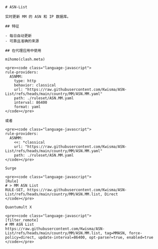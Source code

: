 
    # ASN-List
    
    实时更新 MM 的 ASN 和 IP 数据库。
    
    ## 特征
    
    - 每日自动更新
    - 可靠且准确的来源
    
    ## 在代理应用中使用
    
    mihomo(clash.meta)
   
    <pre><code class="language-javascript">
    rule-providers:
      ASNMM:
        type: http
        behavior: classical
        url: "https://raw.githubusercontent.com/Kwisma/ASN-List/refs/heads/main/country/MM/ASN.MM.yaml"
        path: ./ruleset/ASN.MM.yaml
        interval: 86400
        format: yaml
    </code></pre>

    或者

    <pre><code class="language-javascript">
    rule-providers:
      ASNMM:
        <<: *classical
        url: "https://raw.githubusercontent.com/Kwisma/ASN-List/refs/heads/main/country/MM/ASN.MM.yaml"
        path: ./ruleset/ASN.MM.yaml
    </code></pre>
    
    Surge
    
    <pre><code class="language-javascript">
    [Rule]
    # > MM ASN List
    RULE-SET, https://raw.githubusercontent.com/Kwisma/ASN-List/refs/heads/main/country/MM/ASN.MM.list, Direct
    </code></pre>
    
    Quantumult X
    
    <pre><code class="language-javascript">
    [filter_remote]
    # MM ASN List
    https://raw.githubusercontent.com/Kwisma/ASN-List/refs/heads/main/country/MM/ASN.MM.list, tag=MMASN, force-policy=direct, update-interval=86400, opt-parser=true, enabled=true
    </code></pre>
    